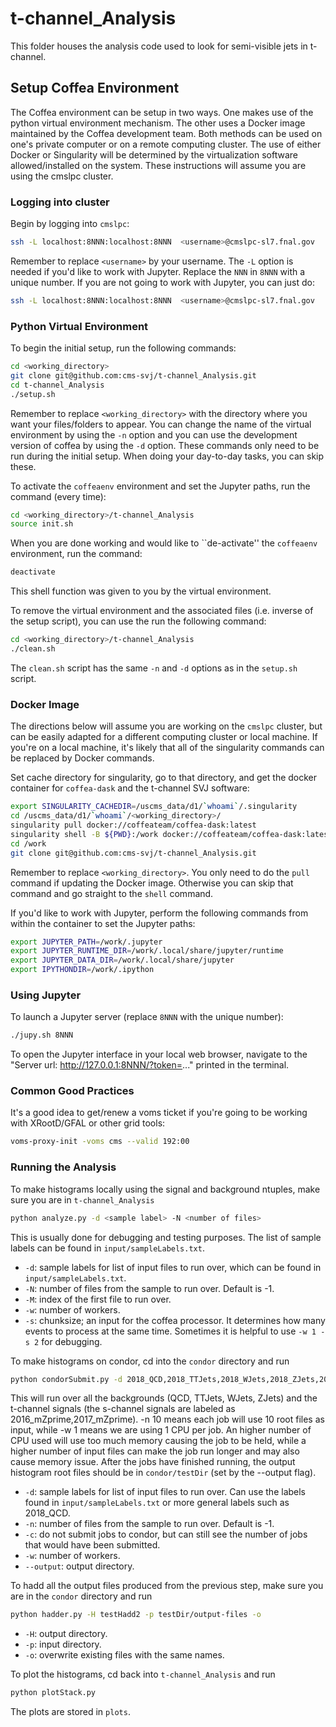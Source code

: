 # t-channel_Analysis

This folder houses the analysis code used to look for semi-visible jets in t-channel.

## Setup Coffea Environment

The Coffea environment can be setup in two ways. One makes use of the python virtual environment mechanism. The other uses a Docker image maintained by the Coffea development team. Both methods can be used on one's private computer or on a remote computing cluster. The use of either Docker or Singularity will be determined by the virtualization software allowed/installed on the system. These instructions will assume you are using the cmslpc cluster.

### Logging into cluster

Begin by logging into `cmslpc`:
```bash
ssh -L localhost:8NNN:localhost:8NNN  <username>@cmslpc-sl7.fnal.gov
```
Remember to replace `<username>` by your username. The `-L` option is needed if you'd like to work with Jupyter. Replace the `NNN` in `8NNN` with a unique number.
If you are not going to work with Jupyter, you can just do:
```bash
ssh -L localhost:8NNN:localhost:8NNN  <username>@cmslpc-sl7.fnal.gov
```
### Python Virtual Environment

To begin the initial setup, run the following commands:
```bash
cd <working_directory>
git clone git@github.com:cms-svj/t-channel_Analysis.git
cd t-channel_Analysis
./setup.sh
```
Remember to replace `<working_directory>` with the directory where you want your files/folders to appear. You can change the name of the virtual environment by using the `-n` option and you can use the development version of coffea by using the `-d` option. These commands only need to be run during the initial setup. When doing your day-to-day tasks, you can skip these.

To activate the `coffeaenv` environment and set the Jupyter paths, run the command (every time):
```bash
cd <working_directory>/t-channel_Analysis
source init.sh
```

When you are done working and would like to ``de-activate'' the `coffeaenv` environment, run the command:
```bash
deactivate
```
This shell function was given to you by the virtual environment.

To remove the virtual environment and the associated files (i.e. inverse of the setup script), you can use the run the following command:
```bash
cd <working_directory>/t-channel_Analysis
./clean.sh
```
The `clean.sh` script has the same `-n` and `-d` options as in the `setup.sh` script.

### Docker Image

The directions below will assume you are working on the `cmslpc` cluster, but can be easily adapted for a different computing cluster or local machine. If you're on a local machine, it's likely that all of the singularity commands can be replaced by Docker commands.

Set cache directory for singularity, go to that directory, and get the docker container for `coffea-dask` and the t-channel SVJ software:
```bash
export SINGULARITY_CACHEDIR=/uscms_data/d1/`whoami`/.singularity
cd /uscms_data/d1/`whoami`/<working_directory>/
singularity pull docker://coffeateam/coffea-dask:latest
singularity shell -B ${PWD}:/work docker://coffeateam/coffea-dask:latest
cd /work
git clone git@github.com:cms-svj/t-channel_Analysis.git
```
Remember to replace `<working_directory>`. You only need to do the `pull` command if updating the Docker image. Otherwise you can skip that command and go straight to the `shell` command.

If you'd like to work with Jupyter, perform the following commands from within the container to set the Jupyter paths:
```bash
export JUPYTER_PATH=/work/.jupyter
export JUPYTER_RUNTIME_DIR=/work/.local/share/jupyter/runtime
export JUPYTER_DATA_DIR=/work/.local/share/jupyter
export IPYTHONDIR=/work/.ipython
```

### Using Jupyter

To launch a Jupyter server (replace `8NNN` with the unique number):
```bash
./jupy.sh 8NNN
```

To open the Jupyter interface in your local web browser, navigate to the "Server url: http://127.0.0.1:8NNN/?token=..." printed in the terminal.

### Common Good Practices

It's a good idea to get/renew a voms ticket if you're going to be working with XRootD/GFAL or other grid tools:
```bash
voms-proxy-init -voms cms --valid 192:00
```
### Running the Analysis
To make histograms locally using the signal and background ntuples, make sure you are in `t-channel_Analysis`
```bash
python analyze.py -d <sample label> -N <number of files>
```
This is usually done for debugging and testing purposes. The list of sample labels can be found in `input/sampleLabels.txt`.
* `-d`: sample labels for list of input files to run over, which can be found in `input/sampleLabels.txt`.
* `-N`: number of files from the sample to run over. Default is -1.
* `-M`: index of the first file to run over.
* `-w`: number of workers.
* `-s`: chunksize; an input for the coffea processor. It determines how many events to process at the same time.
Sometimes it is helpful to use `-w 1 -s 2` for debugging.

To make histograms on condor, cd into the `condor` directory and run
```bash
python condorSubmit.py -d 2018_QCD,2018_TTJets,2018_WJets,2018_ZJets,2018_mMed -n 10 -w 1 --output testDir
```
This will run over all the backgrounds (QCD, TTJets, WJets, ZJets) and the t-channel signals (the s-channel signals are labeled as 2016_mZprime,2017_mZprime). -n 10 means each job will use 10 root files as input, while -w 1 means we are using 1 CPU per job. An higher number of CPU used will use too much memory causing the job to be held, while a higher number of input files can make the job run longer and may also cause memory issue. After the jobs have finished running, the output histogram root files should be in `condor/testDir` (set by the --output flag).
* `-d`: sample labels for list of input files to run over. Can use the labels found in `input/sampleLabels.txt` or more general labels such as 2018_QCD.
* `-n`: number of files from the sample to run over. Default is -1.
* `-c`: do not submit jobs to condor, but can still see the number of jobs that would have been submitted.
* `-w`: number of workers.
* `--output`: output directory.

To hadd all the output files produced from the previous step, make sure you are in the `condor` directory and run
```bash
python hadder.py -H testHadd2 -p testDir/output-files -o
```
* `-H`: output directory.
* `-p`: input directory.
* `-o`: overwrite existing files with the same names.

To plot the histograms, cd back into `t-channel_Analysis` and run
```bash
python plotStack.py
```
The plots are stored in `plots`.

